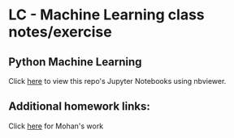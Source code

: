 # LC - Machine Learning class notes/exercise

## Python Machine Learning

Click [here](https://nbviewer.jupyter.org/github/Sudhakar7777777/lc-ml/) to view this repo's Jupyter Notebooks using nbviewer.

## Additional homework links:

Click [here](https://github.com/mkchirala/TLC_ML_Course) for Mohan's work
